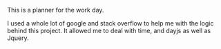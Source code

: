 This is a planner for the work day.

I used a whole lot of google and stack overflow to help me with the logic behind this project. It allowed me to deal with time, and dayjs as well as Jquery.

